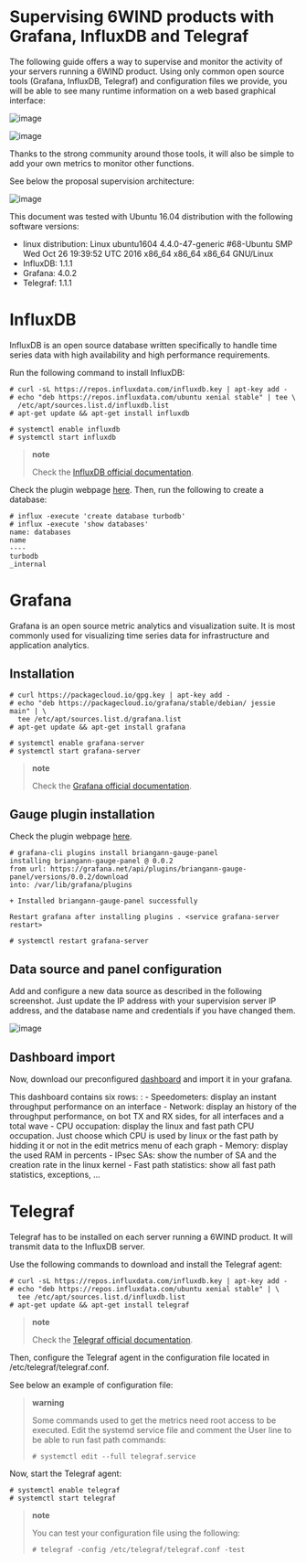 # Supervising 6WIND products with Grafana, InfluxDB and Telegraf

The following guide offers a way to supervise and monitor the activity
of your servers running a 6WIND product. Using only common open source
tools (Grafana, InfluxDB, Telegraf) and configuration files we provide,
you will be able to see many runtime information on a web based
graphical interface:

![image](sample.png)

![image](sample2.png)

Thanks to the strong community around those tools, it will also be
simple to add your own metrics to monitor other functions.

See below the proposal supervision architecture:

![image](monitoring_arch.png)

This document was tested with Ubuntu 16.04 distribution with the
following software versions:

-   linux distribution: Linux ubuntu1604 4.4.0-47-generic \#68-Ubuntu
    SMP Wed Oct 26 19:39:52 UTC 2016 x86\_64 x86\_64 x86\_64 GNU/Linux
-   InfluxDB: 1.1.1
-   Grafana: 4.0.2
-   Telegraf: 1.1.1

InfluxDB
========

InfluxDB is an open source database written specifically to handle time
series data with high availability and high performance requirements.

Run the following command to install InfluxDB:

``` {.sourceCode .console}
# curl -sL https://repos.influxdata.com/influxdb.key | apt-key add -
# echo "deb https://repos.influxdata.com/ubuntu xenial stable" | tee \
  /etc/apt/sources.list.d/influxdb.list
# apt-get update && apt-get install influxdb

# systemctl enable influxdb
# systemctl start influxdb
```

> **note**
>
> Check the [InfluxDB official
> documentation](https://docs.influxdata.com/influxdb/v1.1/introduction/installation/).

Check the plugin webpage
[here](https://grafana.net/plugins/briangann-gauge-panel). Then, run the
following to create a database:

``` {.sourceCode .console}
# influx -execute 'create database turbodb'
# influx -execute 'show databases'
name: databases
name
----
turbodb
_internal
```

Grafana
=======

Grafana is an open source metric analytics and visualization suite. It
is most commonly used for visualizing time series data for
infrastructure and application analytics.

Installation
------------

``` {.sourceCode .console}
# curl https://packagecloud.io/gpg.key | apt-key add -
# echo "deb https://packagecloud.io/grafana/stable/debian/ jessie main" | \
  tee /etc/apt/sources.list.d/grafana.list
# apt-get update && apt-get install grafana

# systemctl enable grafana-server
# systemctl start grafana-server
```

> **note**
>
> Check the [Grafana official
> documentation](http://docs.grafana.org/installation/debian/).

Gauge plugin installation
-------------------------

Check the plugin webpage
[here](https://grafana.net/plugins/briangann-gauge-panel).

``` {.sourceCode .console}
# grafana-cli plugins install briangann-gauge-panel
installing briangann-gauge-panel @ 0.0.2
from url: https://grafana.net/api/plugins/briangann-gauge-panel/versions/0.0.2/download
into: /var/lib/grafana/plugins

+ Installed briangann-gauge-panel successfully

Restart grafana after installing plugins . <service grafana-server restart>

# systemctl restart grafana-server
```

Data source and panel configuration
-----------------------------------

Add and configure a new data source as described in the following
screenshot. Just update the IP address with your supervision server IP
address, and the database name and credentials if you have changed them.

![image](grafana_data_src.png)

Dashboard import
----------------

Now, download our preconfigured [dashboard](6WIND_dashboard.json) and import it
in your grafana.

This dashboard contains six rows:
:   -   Speedometers: display an instant throughput performance on an
        interface
    -   Network: display an history of the throughput performance, on
        bot TX and RX sides, for all interfaces and a total wave
    -   CPU occupation: display the linux and fast path CPU occupation.
        Just choose which CPU is used by linux or the fast path by
        hidding it or not in the edit metrics menu of each graph
    -   Memory: display the used RAM in percents
    -   IPsec SAs: show the number of SA and the creation rate in the
        linux kernel
    -   Fast path statistics: show all fast path statistics, exceptions,
        ...

Telegraf
========

Telegraf has to be installed on each server running a 6WIND product. It
will transmit data to the InfluxDB server.

Use the following commands to download and install the Telegraf agent:

``` {.sourceCode .console}
# curl -sL https://repos.influxdata.com/influxdb.key | apt-key add -
# echo "deb https://repos.influxdata.com/ubuntu xenial stable" | \
  tee /etc/apt/sources.list.d/influxdb.list
# apt-get update && apt-get install telegraf
```

> **note**
>
> Check the [Telegraf official
> documentation](https://docs.influxdata.com/telegraf/v1.1/introduction/installation/).

Then, configure the Telegraf agent in the configuration file located in
/etc/telegraf/telegraf.conf.

See below an example of configuration file:

> **warning**
>
> Some commands used to get the metrics need root access to be executed.
> Edit the systemd service file and comment the User line to be able to
> run fast path commands:
>
> ``` {.sourceCode .console}
> # systemctl edit --full telegraf.service
> ```

Now, start the Telegraf agent:

``` {.sourceCode .console}
# systemctl enable telegraf
# systemctl start telegraf
```

> **note**
>
> You can test your configuration file using the following:
>
> ``` {.sourceCode .console}
> # telegraf -config /etc/telegraf/telegraf.conf -test
> ```
